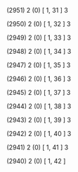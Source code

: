 (2951) 2 (0) [ 1, 31 ] 3 


(2950) 2 (0) [ 1, 32 ] 3 


(2949) 2 (0) [ 1, 33 ] 3 


(2948) 2 (0) [ 1, 34 ] 3 


(2947) 2 (0) [ 1, 35 ] 3 


(2946) 2 (0) [ 1, 36 ] 3 


(2945) 2 (0) [ 1, 37 ] 3 


(2944) 2 (0) [ 1, 38 ] 3 


(2943) 2 (0) [ 1, 39 ] 3 


(2942) 2 (0) [ 1, 40 ] 3 


(2941) 2 (0) [ 1, 41 ] 3 


(2940) 2 (0) [ 1, 42 ]  

